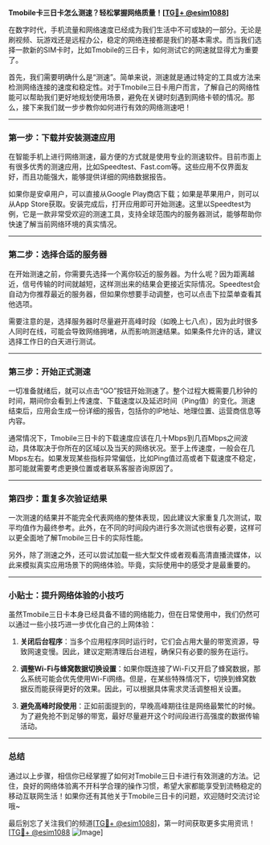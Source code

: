 **Tmobile卡三日卡怎么测速？轻松掌握网络质量！[[TG💪+ @esim1088](https://t.me/s/esim1088)]**

在数字时代，手机流量和网络速度已经成为我们生活中不可或缺的一部分。无论是刷视频、玩游戏还是远程办公，稳定的网络连接都是我们的基本需求。而当我们选择一款新的SIM卡时，比如Tmobile的三日卡，如何测试它的网速就显得尤为重要了。

首先，我们需要明确什么是“测速”。简单来说，测速就是通过特定的工具或方法来检测网络连接的速度和稳定性。对于Tmobile三日卡用户而言，了解自己的网络性能可以帮助我们更好地规划使用场景，避免在关键时刻遇到网络卡顿的情况。那么，接下来我们就一步步教你如何进行有效的网络测速吧！

---

### **第一步：下载并安装测速应用**
在智能手机上进行网络测速，最方便的方式就是使用专业的测速软件。目前市面上有很多优秀的测速应用，比如Speedtest、Fast.com等。这些应用不仅界面友好，而且功能强大，能够提供详细的网络数据报告。

如果你是安卓用户，可以直接从Google Play商店下载；如果是苹果用户，则可以从App Store获取。安装完成后，打开应用即可开始测速。这里以Speedtest为例，它是一款非常受欢迎的测速工具，支持全球范围内的服务器测试，能够帮助你快速了解当前网络环境的真实情况。

---

### **第二步：选择合适的服务器**
在开始测速之前，你需要先选择一个离你较近的服务器。为什么呢？因为距离越近，信号传输的时间就越短，这样测出来的结果会更接近实际情况。Speedtest会自动为你推荐最近的服务器，但如果你想要手动调整，也可以点击下拉菜单查看其他选项。

需要注意的是，选择服务器时尽量避开高峰时段（如晚上七八点），因为此时很多人同时在线，可能会导致网络拥堵，从而影响测速结果。如果条件允许的话，建议选择工作日的白天进行测试。

---

### **第三步：开始正式测速**
一切准备就绪后，就可以点击“GO”按钮开始测速了。整个过程大概需要几秒钟的时间，期间你会看到上传速度、下载速度以及延迟时间（Ping值）的变化。测速结束后，应用会生成一份详细的报告，包括你的IP地址、地理位置、运营商信息等内容。

通常情况下，Tmobile三日卡的下载速度应该在几十Mbps到几百Mbps之间波动，具体取决于你所在的区域以及当天的网络状况。至于上传速度，一般会在几Mbps左右。如果发现某些指标异常偏低，比如Ping值过高或者下载速度不稳定，那可能就需要考虑更换位置或者联系客服咨询原因了。

---

### **第四步：重复多次验证结果**
一次测速的结果并不能完全代表网络的整体表现，因此建议大家重复几次测试，取平均值作为最终参考。此外，在不同的时间段内进行多次测试也很有必要，这样可以更全面地了解Tmobile三日卡的实际性能。

另外，除了测速之外，还可以尝试加载一些大型文件或者观看高清直播流媒体，以此来模拟真实应用场景下的网络体验。毕竟，实际使用中的感受才是最重要的。

---

### **小贴士：提升网络体验的小技巧**
虽然Tmobile三日卡本身已经具备不错的网络能力，但在日常使用中，我们仍然可以通过一些小技巧进一步优化自己的上网体验：

1. **关闭后台程序**：当多个应用程序同时运行时，它们会占用大量的带宽资源，导致网速变慢。因此，建议定期清理后台进程，确保只有必要的服务在运行。
   
2. **调整Wi-Fi与蜂窝数据切换设置**：如果你既连接了Wi-Fi又开启了蜂窝数据，那么系统可能会优先使用Wi-Fi网络。但是，在某些特殊情况下，切换到蜂窝数据反而能获得更好的效果。因此，可以根据具体需求灵活调整相关设置。

3. **避免高峰时段使用**：正如前面提到的，早晚高峰期往往是网络最繁忙的时候。为了避免抢不到足够的带宽，最好尽量避开这个时间段进行高强度的数据传输活动。

---

### **总结**
通过以上步骤，相信你已经掌握了如何对Tmobile三日卡进行有效测速的方法。记住，良好的网络体验离不开科学合理的操作习惯，希望大家都能享受到流畅稳定的移动互联网生活！如果你还有其他关于Tmobile三日卡的问题，欢迎随时交流讨论哦~

最后别忘了关注我们的频道[[TG💪+ @esim1088](https://t.me/s/esim1088)]，第一时间获取更多实用资讯！[[TG💪+ @esim1088](https://t.me/s/esim1088) ![Image](https://i.postimg.cc/4NQfJmqS/Snipaste-2025-05-13-00-14-12.png)]